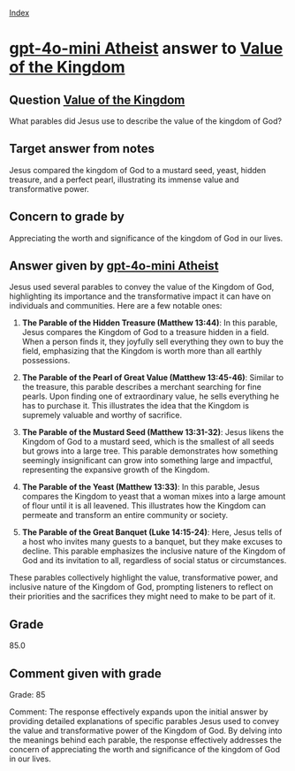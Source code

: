 
[Index](../../index.md)
# [gpt-4o-mini Atheist](../../answering_models/gpt-4o-mini_Atheist.md) answer to [Value of the Kingdom](../../questions/Value_of_the_Kingdom.md)

## Question [Value of the Kingdom](../../questions/Value_of_the_Kingdom.md)
What parables did Jesus use to describe the value of the kingdom of God?

## Target answer from notes
Jesus compared the kingdom of God to a mustard seed, yeast, hidden treasure, and a perfect pearl, illustrating its immense value and transformative power.

## Concern to grade by
Appreciating the worth and significance of the kingdom of God in our lives.

## Answer given by [gpt-4o-mini Atheist](../../answering_models/gpt-4o-mini_Atheist.md)
Jesus used several parables to convey the value of the Kingdom of God, highlighting its importance and the transformative impact it can have on individuals and communities. Here are a few notable ones:

1. **The Parable of the Hidden Treasure (Matthew 13:44)**: In this parable, Jesus compares the Kingdom of God to a treasure hidden in a field. When a person finds it, they joyfully sell everything they own to buy the field, emphasizing that the Kingdom is worth more than all earthly possessions.

2. **The Parable of the Pearl of Great Value (Matthew 13:45-46)**: Similar to the treasure, this parable describes a merchant searching for fine pearls. Upon finding one of extraordinary value, he sells everything he has to purchase it. This illustrates the idea that the Kingdom is supremely valuable and worthy of sacrifice.

3. **The Parable of the Mustard Seed (Matthew 13:31-32)**: Jesus likens the Kingdom of God to a mustard seed, which is the smallest of all seeds but grows into a large tree. This parable demonstrates how something seemingly insignificant can grow into something large and impactful, representing the expansive growth of the Kingdom.

4. **The Parable of the Yeast (Matthew 13:33)**: In this parable, Jesus compares the Kingdom to yeast that a woman mixes into a large amount of flour until it is all leavened. This illustrates how the Kingdom can permeate and transform an entire community or society.

5. **The Parable of the Great Banquet (Luke 14:15-24)**: Here, Jesus tells of a host who invites many guests to a banquet, but they make excuses to decline. This parable emphasizes the inclusive nature of the Kingdom of God and its invitation to all, regardless of social status or circumstances.

These parables collectively highlight the value, transformative power, and inclusive nature of the Kingdom of God, prompting listeners to reflect on their priorities and the sacrifices they might need to make to be part of it.

## Grade
85.0

## Comment given with grade
Grade: 85

Comment: The response effectively expands upon the initial answer by providing detailed explanations of specific parables Jesus used to convey the value and transformative power of the Kingdom of God. By delving into the meanings behind each parable, the response effectively addresses the concern of appreciating the worth and significance of the kingdom of God in our lives.
